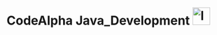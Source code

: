 # CodeAlpha Java_Development <img src="https://www.codealpha.tech/img/codealphalogo.png" alt="logo" width="40" height="40"/>
